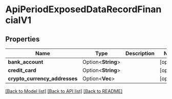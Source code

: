 # ApiPeriodExposedDataRecordFinancialV1

## Properties

Name | Type | Description | Notes
------------ | ------------- | ------------- | -------------
**bank_account** | Option<**String**> |  | [optional]
**credit_card** | Option<**String**> |  | [optional]
**crypto_currency_addresses** | Option<**Vec<String>**> |  | [optional]

[[Back to Model list]](./README.md#documentation-for-models) [[Back to API list]](./README.md#documentation-for-api-endpoints) [[Back to README]](../README.md)
